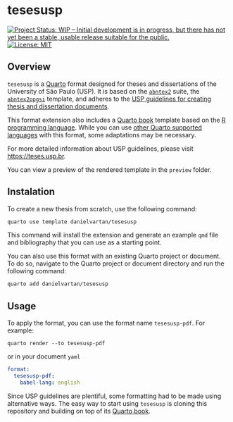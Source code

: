 
<!-- README.md is generated from README.Rmd. Please edit that file -->

# tesesusp

<!-- badges: start -->

[![Project Status: WIP – Initial development is in progress, but there
has not yet been a stable, usable release suitable for the
public.](https://www.repostatus.org/badges/latest/wip.svg)](https://www.repostatus.org/#wip)
[![License:
MIT](https://img.shields.io/badge/license-MIT-green)](https://choosealicense.com/licenses/mit/)
<!-- badges: end -->

## Overview

`tesesusp` is a [Quarto](https://quarto.org) format designed for theses
and dissertations of the University of São Paulo (USP). It is based on
the [`abntex2`](https://www.abntex.net.br/) suite, the
[`abntex2ppgsi`](https://www.overleaf.com/project/64f7bdf1641ad4a3a8482800)
template, and adheres to the [USP guidelines for creating thesis and
dissertation
documents](https://teses.usp.br/index.php?option=com_content&view=article&id=52&Itemid=67&lang=en).

This format extension also includes a [Quarto
book](https://quarto.org/docs/books/) template based on the [R
programming language](https://www.r-project.org/). While you can use
[other Quarto supported
languages](https://quarto.org/docs/computations/python.html) with this
format, some adaptations may be necessary.

For more detailed information about USP guidelines, please visit
<https://teses.usp.br>.

You can view a preview of the rendered template in the `preview` folder.

<!-- To see a practical example of this Quarto format, you can refer to <https://github.com/danielvartan/mastersthesis>. -->

## Instalation

To create a new thesis from scratch, use the following command:

``` bash
quarto use template danielvartan/tesesusp
```

This command will install the extension and generate an example `qmd`
file and bibliography that you can use as a starting point.

You can also use this format with an existing Quarto project or
document. To do so, navigate to the Quarto project or document directory
and run the following command:

``` bash
quarto add danielvartan/tesesusp
```

## Usage

To apply the format, you can use the format name `tesesusp-pdf`. For
example:

`quarto render --to tesesusp-pdf`

or in your document `yaml`

``` yaml
format:
  tesesusp-pdf:
    babel-lang: english
```

Since USP guidelines are plentiful, some formatting had to be made using
alternative ways. The easy way to start using `tesesusp` is cloning this
repository and building on top of its [Quarto
book](https://quarto.org/docs/books/).

<!-- ## Format Options -->
<!-- See <https://github.com/quarto-journals/elsevier>. -->
<!-- See <https://quarto.org/docs/extensions/formats.html>. -->
<!-- *TODO*: If your format has options that can be set via document metadata, describe them. -->
